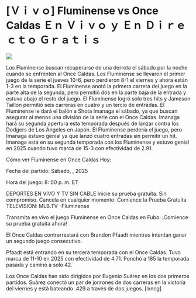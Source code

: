 # [Ｖｉｖｏ] Fluminense vs Once Caldas Ｅｎ Ｖｉｖｏ ｙ Ｅｎ Ｄｉｒｅｃｔｏ Ｇｒａｔｉｓ  
  
  
[![](https://i.imgur.com/qSNzIqt.png)](https://movie.rssnews.media/PgTkkHAYb.php)  
  
Los Fluminense buscan recuperarse de una derrota el sábado por la noche cuando se enfrenten al Once Caldas. Los Fluminense se llevaron el primer juego de la serie el jueves 10-6, pero perdieron 8-1 el viernes y ahora están 1-3 en la temporada. El Fluminense anotó la primera carrera del juego en la parte alta de la segunda, pero permitió dos en la parte baja de la entrada y estuvo abajo el resto del juego. El Fluminense logró solo tres hits y Jameson Taillon permitió seis carreras en cuatro y un tercio de entradas. El Fluminense le dará el balón a Shota Imanaga el sábado, ya que buscan asegurar al menos una división de la serie con el Once Caldas. Imanaga hará su segunda apertura esta temporada después de lanzar contra los Dodgers de Los Ángeles en Japón. El Fluminense perdería el juego, pero Imanaga estuvo genial ya que lanzó cuatro entradas sin permitir un hit. Imanaga está en su segunda temporada con los Fluminense y estuvo genial en 2025 cuando tuvo marca de 15-3 con efectividad de 2.91.

Cómo ver Fluminense en Once Caldas Hoy:

Fecha del partido: Sábado, , 2025

Hora del juego: 8: 00 p. m. ET

DEPORTES EN VIVO Y TV SIN CABLE
Inicie su prueba gratuita. Sin compromiso. Cancela en cualquier momento.
Comience la Prueba Gratuita
TELEVISIÓN: MLB.TV -Fluminense

Transmita en vivo el juego Fluminense en Once Caldas en Fubo: ¡Comience su prueba gratuita ahora! 

El Once Caldas contrarrestará con Brandon Pfaadt mientras intentan ganar un segundo juego consecutivo.

Pfaadt está entrando en su tercera temporada con el Once Caldas. Tuvo marca de 11-10 en 2025 con efectividad de 4.71. Ponchó a 185 la temporada pasada y caminó a solo 42.

Los Once Caldas han sido dirigidos por Eugenio Suárez en los dos primeros partidos. Suárez conectó un par de jonrones de dos carreras en la victoria del viernes y está bateando .429 a través de dos juegos. [lxncg]
